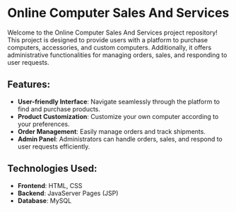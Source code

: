 # Online Computer Sales And Services

Welcome to the Online Computer Sales And Services project repository! This project is designed to provide users with a platform to purchase computers, accessories, and custom computers. Additionally, it offers administrative functionalities for managing orders, sales, and responding to user requests.

## Features:
- **User-friendly Interface**: Navigate seamlessly through the platform to find and purchase products.
- **Product Customization**: Customize your own computer according to your preferences.
- **Order Management**: Easily manage orders and track shipments.
- **Admin Panel**: Administrators can handle orders, sales, and respond to user requests efficiently.

## Technologies Used:
- **Frontend**: HTML, CSS
- **Backend**: JavaServer Pages (JSP)
- **Database**: MySQL
